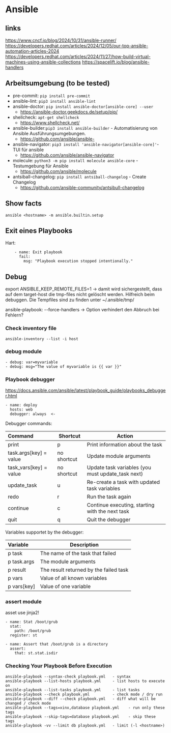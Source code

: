 # Ansible

## links


https://www.cncf.io/blog/2024/10/31/ansible-runner/ 
https://developers.redhat.com/articles/2024/12/05/our-top-ansible-automation-articles-2024
https://developers.redhat.com/articles/2024/11/27/how-build-virtual-machines-using-ansible-collections
https://spacelift.io/blog/ansible-handlers



## Arbeitsumgebung (to be tested)

* pre-commit: `pip install pre-commit`
* ansible-lint: `pip3 install ansible-lint`
* ansible-doctor: `pip install ansible-doctor[ansible-core] --user`
    * https://ansible-doctor.geekdocs.de/setup/pip/
* shellcheck: `apt-get shellcheck`
    * https://www.shellcheck.net/
* ansible-builder:`pip3 install ansible-builder` - Automatisierung von Ansible Ausführungsumgebungen. 
    * https://github.com/ansible/ansible-
* ansible-navigator: `pip3 install 'ansible-navigator[ansible-core]'`- TUI für ansible
    * https://github.com/ansible/ansible-navigator
* molecule: `python3 -m pip install molecule ansible-core` - Testumgebung für Ansible
    * https://github.com/ansible/molecule
* antsiball-changelog: `pip install antsiball-changelog` - Create Changelog
    * https://github.com/ansible-community/antsibull-changelog


## Show facts
`ansible <hostname> -m ansible.builtin.setup`


## Exit eines Playbooks

Hart: 

```
    - name: Exit playbook
      fail:
        msg: "Playbook execution stopped intentionally."
```

## Debug

export ANSIBLE_KEEP_REMOTE_FILES=1 -> damit wird sichergestellt, dass auf dem target-host die tmp-files nicht gelöscht werden. Hilfreich beim debuggen. Die Tempfiles sind zu finden unter ~/.ansible/tmp/

ansible-playbook:   --force-handlers  -> Option verhindert den Abbruch bei Fehlern? 

### Check inventory file

`ansible-inventory --list -i host`

### debug module
```
- debug: var=myvariable
- debug: msg="The value of myvariable is {{ var }}"
```

### Playbook debugger

https://docs.ansible.com/ansible/latest/playbook_guide/playbooks_debugger.html

```
- name: deploy 
  hosts: web 
  debugger: always  <- 
```

Debugger commands: 

| Command                | Shortcut    | Action                                            |
| :--------------------- | ----------- | ------------------------------------------------- |
| print                  | p           | Print information about the task                  |
| task.args[key] = value | no shortcut | Update module arguments                           |
| task_vars[key] = value | no shortcut | Update task variables (you must update_task next) |
| update_task            | u           | Re-create a task with updated task variables      |
| redo                   | r           | Run the task again                                |
| continue               | c           | Continue executing, starting with the next task   |
| quit                   | q           | Quit the debugger                                 |

Variables supportet by the debugger:

| Variable    | Description                            |
| :---------- | -------------------------------------- |
| p task      | The name of the task that failed       |
| p task.args | The module arguments                   |
| p result    | The result returned by the failed task |
| p vars      | Value of all known variables           |
| p vars[key] | Value of one variable                  |

### assert module

asset use jinja2! 

```
- name: Stat /boot/grub
  stat:
    path: /boot/grub
  register: st

- name: Assert that /boot/grub is a directory
  assert:
    that: st.stat.isdir
``` 

### Checking Your Playbook Before Execution

```
ansible-playbook --syntax-check playbook.yml   - syntax
ansible-playbook --list-hosts playbook.yml     - list hosts to execute on
ansible-playbook --list-tasks playbook.yml     - list tasks
ansible-playbook --check playbook.yml          - check mode / dry run
ansible-playbook --diff --check playbook.yml   - diff what will be changed / check mode
ansible-playbook --tags=xinx,database playbook.yml    - run only these tags
ansible-playbook --skip-tags=database playbook.yml    - skip these tags
ansible-playbook -vv --limit db playbook.yml   - limit (-l <hostname>)
``` 